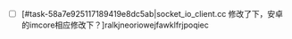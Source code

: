 - [ ] [#task-58a7e925117189419e8dc5ab|socket_io_client.cc 修改了下，安卓的imcore相应修改下？]ralkjneoriowejfawklfrjpoqiec